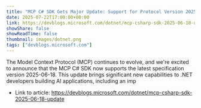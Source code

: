 ```yaml
---
title: "MCP C# SDK Gets Major Update: Support for Protocol Version 2025-06-18"
date: 2025-07-22T17:00:00+00:00
link: https://devblogs.microsoft.com/dotnet/mcp-csharp-sdk-2025-06-18-update
showShare: false
showReadTime: false
thumbnail: images/dotnet.png
tags: ["devblogs.microsoft.com"]
---
```

The Model Context Protocol (MCP) continues to evolve, and we're excited to announce that the MCP C# SDK now supports the latest specification version 2025-06-18. This update brings significant new capabilities to .NET developers building AI applications, including an imp

- Link to article: https://devblogs.microsoft.com/dotnet/mcp-csharp-sdk-2025-06-18-update